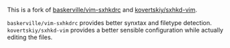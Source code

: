This is a fork of [baskerville/vim-sxhkdrc](https://github.com/baskerville/vim-sxhkdrc) and [kovertskiy/sxhkd-vim](https://github.com/kovetskiy/sxhkd-vim).

`baskerville/vim-sxhkdrc` provides better synxtax and filetype detection.
`kovertskiy/sxhkd-vim` provides a better sensible configuration while actually editing the files.
